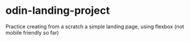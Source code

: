 # odin-landing-project

Practice creating from a scratch a simple landing page, using flexbox (not mobile friendly so far)